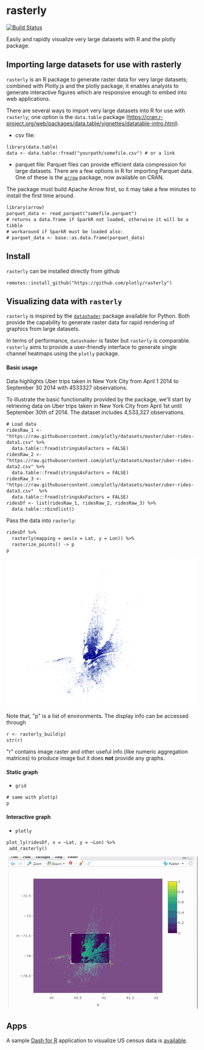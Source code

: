 # rasterly
[![Build Status](https://travis-ci.org/z267xu/rasterly.svg?branch=master)](https://travis-ci.org/z267xu/rasterly)

Easily and rapidly visualize very large datasets with R and the plotly package.

## Importing large datasets for use with rasterly

`rasterly` is an R package to generate raster data for very large datasets; combined with Plotly.js and the plotly package, it enables analysts to generate interactive figures which are responsive enough to embed into web applications.

There are several ways to import very large datasets into R for use with `rasterly`; one option is the `data.table` package (https://cran.r-project.org/web/packages/data.table/vignettes/datatable-intro.html).

* csv file:
```
library(data.table)
data <- data.table::fread("yourpath/somefile.csv") # or a link
```

* parquet file:
Parquet files can provide efficient data compression for large datasets. There are a few options in R for importing Parquet data. One of these is the [`arrow`](https://cran.r-project.org/web/packages/arrow/index.html) package, now available on CRAN.

The package must build Apache Arrow first, so it may take a few minutes to install the first time around.

```
library(arrow)
parquet_data <- read_parquet("somefile.parquet")
# returns a data.frame if SparkR not loaded, otherwise it will be a tibble
# workaround if SparkR must be loaded also:
# parquet_data <- base::as.data.frame(parquet_data)
```

## Install

`rasterly` can be installed directly from github
```
remotes::install_github("https://github.com/plotly/rasterly")
```

## Visualizing data with `rasterly`

`rasterly` is inspired by the [`datashader`](http://datashader.org/getting_started/index.html) package available for Python. Both provide the capability to generate raster data for rapid rendering of graphics from large datasets.

In terms of performance, `datashader` is faster but `rasterly` is comparable. `rasterly` aims to provide a user-friendly interface to generate single channel heatmaps using the `plotly` package.

#### Basic usage

Data highlights Uber trips taken in New York City from April 1 2014 to September 30 2014 with 4533327 observations.

To illustrate the basic functionality provided by the package, we'll start by retrieving data on Uber trips taken in New York City from April 1st until September 30th of 2014. The dataset includes 4,533,327 observations.

```
# Load data
ridesRaw_1 <- "https://raw.githubusercontent.com/plotly/datasets/master/uber-rides-data1.csv" %>%
  data.table::fread(stringsAsFactors = FALSE)
ridesRaw_2 <- "https://raw.githubusercontent.com/plotly/datasets/master/uber-rides-data2.csv" %>%
  data.table::fread(stringsAsFactors = FALSE)
ridesRaw_3 <- "https://raw.githubusercontent.com/plotly/datasets/master/uber-rides-data3.csv"  %>%
  data.table::fread(stringsAsFactors = FALSE)
ridesDf <- list(ridesRaw_1, ridesRaw_2, ridesRaw_3) %>%
  data.table::rbindlist()
```

Pass the data into `rasterly`:
```
ridesDf %>%
  rasterly(mapping = aes(x = Lat, y = Lon)) %>%
  rasterize_points() -> p
p
```
![](man/figures/grid_rasterizer.png)

Note that, "p" is a list of environments. The display info can be accessed through
```
r <- rasterly_build(p)
str(r)
```
"r" contains image raster and other useful info (like numeric aggregation matrices) to produce image but it does **not** provide any graphs.

#### Static graph

* `grid`
```
# same with plot(p)
p
```

#### Interactive graph

* `plotly`
```
plot_ly(ridesDf, x = ~Lat, y = ~Lon) %>%
 add_rasterly()
```
![](man/figures/add_rasterizer.gif)

## Apps

A sample [Dash for R](https://github.com/plotly/dashR) application to visualize US census data is [available](https://github.com/plotly/rasterly/tree/master/apps/UScensus).
